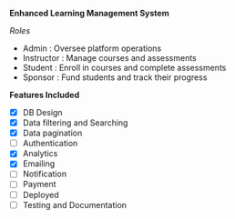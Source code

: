 __Enhanced Learning Management System__

_Roles_
- Admin : Oversee platform operations
- Instructor : Manage courses and assessments
- Student : Enroll in courses and complete assessments
- Sponsor : Fund students and track their progress


__Features Included__

- [x] DB Design
- [x] Data filtering and Searching
- [x] Data pagination
- [ ] Authentication
- [x] Analytics
- [x] Emailing
- [ ] Notification
- [ ] Payment 
- [ ] Deployed
- [ ] Testing and Documentation
